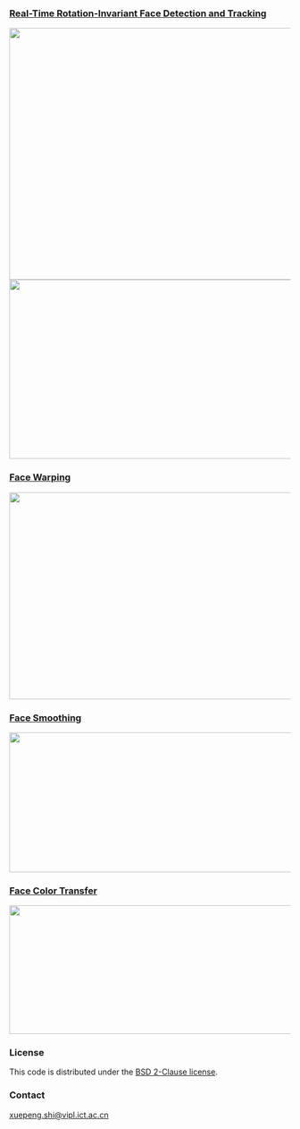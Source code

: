 ### [Real-Time Rotation-Invariant Face Detection and Tracking](PCN/)

<img src='PCN/result/tracking.gif' width=600 height=450>

<img src='PCN/result/y.gif' width=600 height=320>

### [Face Warping](Warping/)

<img src='Warping/result/warping.png' width=800 height=370>

### [Face Smoothing](SmoothSkin/)

<img src='SmoothSkin/result/smooth.png' width=800 height=250>

### [Face Color Transfer](Color/)

<img src='Color/result/result.png' width=800 height=230>

### License

This code is distributed under the [BSD 2-Clause license](LICENSE).

### Contact

xuepeng.shi@vipl.ict.ac.cn

